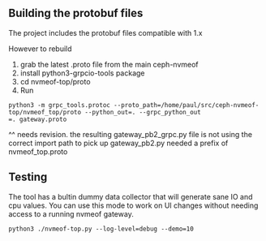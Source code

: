 ## Building the protobuf files
The project includes the protobuf files compatible with 1.x

However to rebuild
1. grab the latest .proto file from the main ceph-nvmeof 
2. install python3-grpcio-tools package
3. cd nvmeof-top/proto
4. Run 
```
python3 -m grpc_tools.protoc --proto_path=/home/paul/src/ceph-nvmeof-top/nvmeof_top/proto --python_out=. --grpc_python_out
=. gateway.proto
```

^^ needs revision. the resulting gateway_pb2_grpc.py file is not using the correct import path to pick up gateway_pb2.py
needed a prefix of nvmeof_top.proto


## Testing
The tool has a bultin dummy data collector that will generate sane IO and cpu values. You can use this mode to work on UI changes without needing access to a running nvmeof gateway.

```
python3 ./nvmeof-top.py --log-level=debug --demo=10
```
